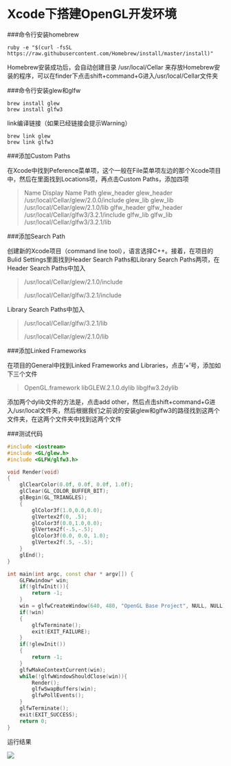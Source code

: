 # Xcode下搭建OpenGL开发环境

###命令行安装homebrew

```
ruby -e "$(curl -fsSL https://raw.githubusercontent.com/Homebrew/install/master/install)"
```

Homebrew安装成功后，会自动创建目录 /usr/local/Cellar 来存放Homebrew安装的程序，可以在finder下点击shift+command+G进入/usr/local/Cellar文件夹

###命令行安装glew和glfw

```
brew install glew
brew install glfw3
```

link编译链接（如果已经链接会提示Warning）

```
brew link glew
brew link glfw3
```

###添加Custom Paths

在Xcode中找到Peference菜单项，这个一般在File菜单项左边的那个Xcode项目中，然后在里面找到Locations项，再点击Custom Paths，添加四项

> Name            Display Name    Path
> glew_header        glew_header        /usr/local/Cellar/glew/2.0.0/include
> glew_lib        glew_lib        /usr/local/Cellar/glew/2.1.0/lib
> glfw_header        glfw_header        /usr/local/Cellar/glfw3/3.2.1/include
> glfw_lib        glfw_lib        /usr/local/Cellar/glfw3/3.2.1/lib

###添加Search Path

创建新的Xcode项目（command line tool），语言选择C++。接着，在项目的Bulid Settings里面找到Header Search Paths和Library Search Paths两项，在Header Search Paths中加入

> /usr/local/Cellar/glew/2.1.0/include
>
> /usr/local/Cellar/glfw/3.2.1/include

Library Search Paths中加入

> /usr/local/Cellar/glfw/3.2.1/lib
>
> /usr/local/Cellar/glew/2.1.0/lib

###添加Linked Frameworks

在项目的General中找到Linked Frameworks and Libraries，点击‘+’号，添加如下三个文件

> OpenGL.framework    libGLEW.2.1.0.dylib    libglfw3.2dylib

添加两个dylib文件的方法是，点击add other，然后点击shift+command+G进入/usr/local文件夹，然后根据我们之前说的安装glew和glfw3的路径找到这两个文件夹，在这两个文件夹中找到这两个文件

###测试代码

```c++
#include <iostream>
#include <GL/glew.h>
#include <GLFW/glfw3.h>

void Render(void)
{
    glClearColor(0.0f, 0.0f, 0.0f, 1.0f);
    glClear(GL_COLOR_BUFFER_BIT);
    glBegin(GL_TRIANGLES);
    {
        glColor3f(1.0,0.0,0.0);
        glVertex2f(0, .5);
        glColor3f(0.0,1.0,0.0);
        glVertex2f(-.5,-.5);
        glColor3f(0.0, 0.0, 1.0);
        glVertex2f(.5, -.5);
    }
    glEnd();
}

int main(int argc, const char * argv[]) {
    GLFWwindow* win;
    if(!glfwInit()){
        return -1;
    }
    win = glfwCreateWindow(640, 480, "OpenGL Base Project", NULL, NULL);
    if(!win)
    {
        glfwTerminate();
        exit(EXIT_FAILURE);
    }
    if(!glewInit())
    {
        return -1;
    }
    glfwMakeContextCurrent(win);
    while(!glfwWindowShouldClose(win)){
        Render();
        glfwSwapBuffers(win);
        glfwPollEvents();
    }
    glfwTerminate();
    exit(EXIT_SUCCESS);
    return 0;
}
```

运行结果

<img src="http://ww4.sinaimg.cn/large/65e4f1e6jw1f97bsbd9l0j219i0vi42g.jpg">

